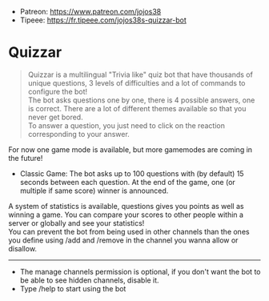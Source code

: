 - Patreon: https://www.patreon.com/jojos38
- Tipeee: https://fr.tipeee.com/jojos38s-quizzar-bot

# Quizzar
>Quizzar is a multilingual "Trivia like" quiz bot that have thousands of unique questions, 3 levels of difficulties and a lot of commands to configure the bot!</br>
The bot asks questions one by one, there is 4 possible answers, one is correct. There are a lot of different themes available so that you never get bored.</br>
To answer a question, you just need to click on the reaction corresponding to your answer.

For now one game mode is available, but more gamemodes are coming in the future!
- Classic Game: The bot asks up to 100 questions with (by default) 15 seconds between each question. At the end of the game, one (or multiple if same score) winner is announced.

A system of statistics is available, questions gives you points as well as winning a game. You can compare your scores to other people within a server or globally and see your statistics!</br>
You can prevent the bot from being used in other channels than the ones you define using /add and /remove in the channel you wanna allow or disallow.

-----

- The manage channels permission is optional, if you don't want the bot to be able to see hidden channels, disable it.
- Type /help to start using the bot
